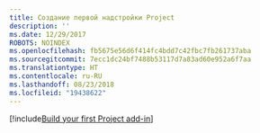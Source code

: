 ```yaml
---
title: Создание первой надстройки Project
description: ''
ms.date: 12/29/2017
ROBOTS: NOINDEX
ms.openlocfilehash: fb5675e56d6f414fc4bdd7c42fbc7fb261737aba
ms.sourcegitcommit: 7ecc1dc24bf7488b53117d7a83ad60e952a6f7aa
ms.translationtype: HT
ms.contentlocale: ru-RU
ms.lasthandoff: 08/23/2018
ms.locfileid: "19438622"
---
```

[!include[Build your first Project add-in](../includes/file-get-started-project.md)]